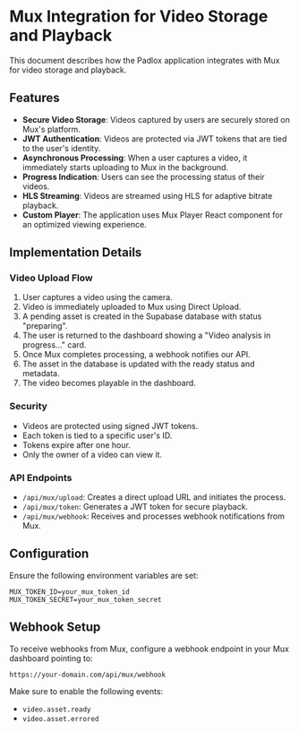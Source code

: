 # Mux Integration for Video Storage and Playback

This document describes how the Padlox application integrates with Mux for video storage and playback.

## Features

- **Secure Video Storage**: Videos captured by users are securely stored on Mux's platform.
- **JWT Authentication**: Videos are protected via JWT tokens that are tied to the user's identity.
- **Asynchronous Processing**: When a user captures a video, it immediately starts uploading to Mux in the background.
- **Progress Indication**: Users can see the processing status of their videos.
- **HLS Streaming**: Videos are streamed using HLS for adaptive bitrate playback.
- **Custom Player**: The application uses Mux Player React component for an optimized viewing experience.

## Implementation Details

### Video Upload Flow

1. User captures a video using the camera.
2. Video is immediately uploaded to Mux using Direct Upload.
3. A pending asset is created in the Supabase database with status "preparing".
4. The user is returned to the dashboard showing a "Video analysis in progress..." card.
5. Once Mux completes processing, a webhook notifies our API.
6. The asset in the database is updated with the ready status and metadata.
7. The video becomes playable in the dashboard.

### Security

- Videos are protected using signed JWT tokens.
- Each token is tied to a specific user's ID.
- Tokens expire after one hour.
- Only the owner of a video can view it.

### API Endpoints

- `/api/mux/upload`: Creates a direct upload URL and initiates the process.
- `/api/mux/token`: Generates a JWT token for secure playback.
- `/api/mux/webhook`: Receives and processes webhook notifications from Mux.

## Configuration

Ensure the following environment variables are set:

```
MUX_TOKEN_ID=your_mux_token_id
MUX_TOKEN_SECRET=your_mux_token_secret
```

## Webhook Setup

To receive webhooks from Mux, configure a webhook endpoint in your Mux dashboard pointing to:

```
https://your-domain.com/api/mux/webhook
```

Make sure to enable the following events:
- `video.asset.ready`
- `video.asset.errored` 